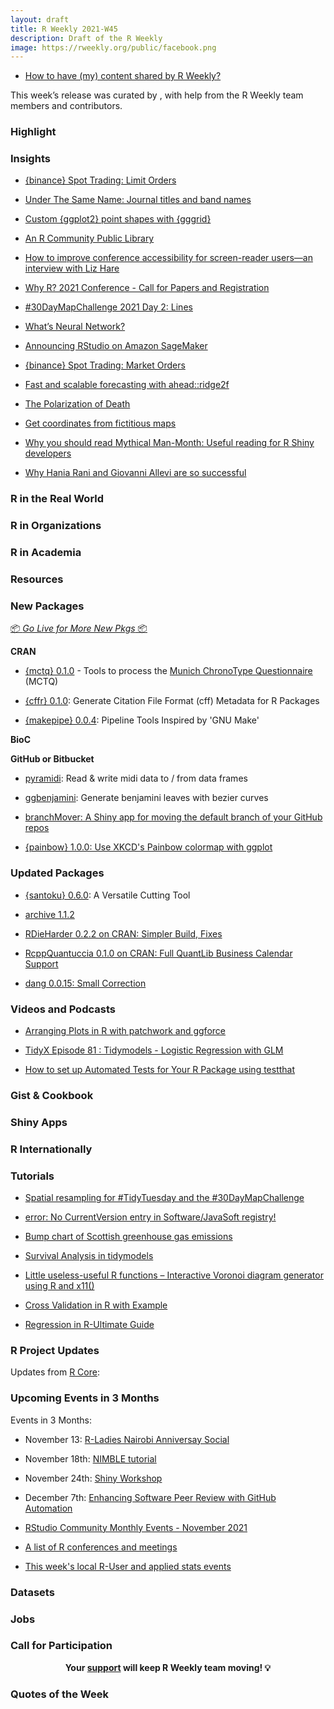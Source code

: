 ```yaml
---
layout: draft
title: R Weekly 2021-W45
description: Draft of the R Weekly
image: https://rweekly.org/public/facebook.png
---
```



+ [How to have (my) content shared by R Weekly?](https://github.com/rweekly/rweekly.org#how-to-have-my-content-shared-by-r-weekly)

This week’s release was curated by [](), with help from the R Weekly team members and contributors.



###  Highlight



### Insights


+ [{binance} Spot Trading: Limit Orders](https://datawookie.dev/blog/2021/11/binance-spot-trading-limit-orders/)

+ [Under The Same Name: Journal titles and band names](https://quantixed.org/2021/11/04/under-the-same-name-journal-titles-and-band-names/)

+ [Custom {ggplot2} point shapes with {gggrid}](https://coolbutuseless.github.io/2021/11/04/custom-ggplot2-point-shapes-with-gggrid/)

+ [An R Community Public Library](https://rviews.rstudio.com/2021/11/04/bookdown-org/)

+ [How to improve conference accessibility for screen-reader users—an interview with Liz Hare](https://user2021.r-project.org/blog/2021/11/04/accessibility_interview_liz_hare/)

+ [Why R? 2021 Conference - Call for Papers and Registration](http://whyr.pl//foundation/2021/whyr2021-cfp/)

+ [#30DayMapChallenge 2021 Day 2: Lines](https://rud.is/b/2021/11/02/30daymapchallenge-2021-day-2-lines/)

+ [What’s Neural Network?](https://finnstats.com/index.php/2021/11/02/whats-neural-network/)

+ [Announcing RStudio on Amazon SageMaker](https://blog.rstudio.com/2021/11/02/announcing-rstudio-on-amazon-sagemaker/)

+ [{binance} Spot Trading: Market Orders](https://datawookie.dev/blog/2021/11/binance-spot-trading-market-orders/)

+ [Fast and scalable forecasting with ahead::ridge2f](https://thierrymoudiki.github.io/blog/2021/10/31/r/misc/ahead-multivariate-fast-benchmark)

+ [The Polarization of Death](https://kieranhealy.org/blog/archives/2021/10/30/the-polarization-of-death/)

+ [Get coordinates from fictitious maps](https://www.rostrum.blog/2021/11/04/kanto-locator/)

+ [Why you should read Mythical Man-Month: Useful reading for R Shiny developers](https://parmsam.medium.com/why-you-should-read-mythical-man-month-f06946e40e89)

+ [Why Hania Rani and Giovanni Allevi are so successful](https://danumbers.substack.com/p/why-hania-rani-and-giovanni-allevi)

### R in the Real World

###  R in Organizations



###  R in Academia



###  Resources

###  New Packages

<p class="added-hostname"><a href="https://rweekly.org/live" target="_blank" class="externalLink">📦 <i>Go Live for More New Pkgs</i> 📦</a></p>


**CRAN**

+ [{mctq} 0.1.0](https://docs.ropensci.org/mctq/) - Tools to process the [Munich ChronoType Questionnaire](https://doi.org/10.1177/0748730402239679) (MCTQ)

+ [{cffr} 0.1.0](https://cran.r-project.org/package=cffr): Generate Citation File Format (cff) Metadata for R Packages

+ [{makepipe} 0.0.4](https://cran.r-project.org/package=makepipe): Pipeline Tools Inspired by 'GNU Make'



**BioC**



**GitHub or Bitbucket**

+  [pyramidi](https://github.com/urswilke/pyramidi): Read & write midi data to / from data frames 

+  [ggbenjamini](https://github.com/urswilke/ggbenjamini): Generate benjamini leaves with bezier curves 

+ [branchMover: A Shiny app for moving the default branch of your GitHub repos](https://www.garrickadenbuie.com/blog/branchmover/)

+ [{painbow} 1.0.0: Use XKCD's Painbow colormap with ggplot](https://github.com/steveharoz/painbow/)

### Updated Packages

+ [{santoku} 0.6.0](https://cran.r-project.org/package=santoku): A Versatile Cutting Tool

+ [archive 1.1.2](https://www.tidyverse.org/blog/2021/11/archive-1-1-2/)

+ [RDieHarder 0.2.2 on CRAN: Simpler Build, Fixes](http://dirk.eddelbuettel.com/blog/2021/11/02#rdieharder_0.2.2)

+ [RcppQuantuccia 0.1.0 on CRAN: Full QuantLib Business Calendar Support](http://dirk.eddelbuettel.com/blog/2021/10/30#rcppquantuccia_0.1.0)

+ [dang 0.0.15: Small Correction](http://dirk.eddelbuettel.com/blog/2021/10/29#dang_0.0.15)

###  Videos and Podcasts

+ [Arranging Plots in R with patchwork and ggforce](https://www.youtube.com/watch?v=C5Ik-WkPuGQ)

+ [TidyX Episode 81 : Tidymodels - Logistic Regression with GLM](https://bit.ly/TidyX_Ep81)

+ [How to set up Automated Tests for Your R Package using testthat](https://youtu.be/KbwYdRbmgbY)

### Gist & Cookbook



### Shiny Apps



### R Internationally



###  Tutorials

+ [Spatial resampling for #TidyTuesday and the #30DayMapChallenge](https://juliasilge.com/blog/map-challenge/)

+ [error: No CurrentVersion entry in Software/JavaSoft registry!](https://finnstats.com/index.php/2021/11/04/error-no-currentversion-entry-in-software-javasoft-registry/)

+ [Bump chart of Scottish greenhouse gas emissions](https://scottishsnow.wordpress.com/2021/11/03/bump-chart-of-scottish-greenhouse-gas-emissions/)

+ [Survival Analysis in tidymodels](https://www.tidyverse.org/blog/2021/11/survival-analysis-parsnip-adjacent/)

+ [Little useless-useful R functions – Interactive Voronoi diagram generator using R and x11()](https://tomaztsql.wordpress.com/2021/11/01/little-useless-useful-r-functions-interactive-voronoi-diagram-generator-using-r-and-x11/)

+ [Cross Validation in R with Example](https://finnstats.com/index.php/2021/10/31/cross-validation-in-r/)

+ [Regression in R-Ultimate Guide](https://finnstats.com/index.php/2021/10/30/regression-in-r/)

<!--<div class="post-more-begin></div><div class="post-more-end"></div>-->

###  R Project Updates

Updates from [R Core](http://developer.r-project.org/blosxom.cgi/R-devel/NEWS):


###  Upcoming Events in 3 Months

Events in 3 Months:


+ November 13: [R-Ladies Nairobi Anniversay Social](https://t.co/Q7ZSj0PJkf?amp=1)

+ November 18th: [NIMBLE tutorial](https://r-nimble.org/nimble-online-tutorial-november-18-2021)

+ November 24th: [Shiny Workshop](https://mirai-solutions.ch/news/2021/10/22/announce-shiny3-ws/)

+ December 7th: [Enhancing Software Peer Review with GitHub Automation](https://ropensci.org/commcalls/dec2021-automation/)

+ [RStudio Community Monthly Events - November 2021](https://blog.rstudio.com/2021/11/03/rstudio-community-monthly-events-november-2021/)

+ [A list of R conferences and meetings](https://jumpingrivers.github.io/meetingsR/events.html)

+ [This week's local R-User and applied stats events](https://community.rstudio.com/c/irl)


### Datasets

### Jobs




###  Call for Participation


<p class="hide-support added-hostname support-rweekly" style="text-align: center;font-weight: bold;">Your <a class="non-visited externalLink" href="https://www.patreon.com/rweekly" onclick="pas(this)">support</a> will keep R Weekly team moving! 💡</p>

###  Quotes of the Week

